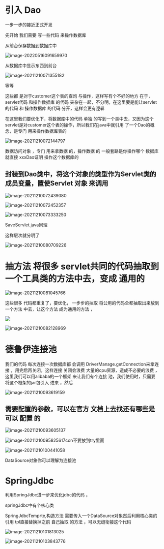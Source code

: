 # 引入 Dao

一步一步的接近正式开发

 先开始 我们需要 写一些代码 来操作数据库

从前台保存数据到数据库中

![image-20220516091659970](https://raw.githubusercontent.com/jinkex55/picture/master/images20220516091700.png)



从数据库中显示东西到前台 

![image-20211210071355182](https://raw.githubusercontent.com/Eat-garlic/picture/master/img/20240204155401.png)

等等



这些都 是对于customer这个表的查询 与操作，这样写有个不好的地方 在于，servlet代码 和操作数据库 的代码 夹杂在一起，不分明，在这里要是能让servlet的代码 和 操作数据库 的代码 分开，这样会更有逻辑

在这里我们要优化下，将数据库中的代码 单独 的写到一个类中去，又因为这个servlet是对customer这个表的操作，所以我们在java中就引用 了一个Dao的概念，是专门 用来操作数据库表的

![image-20211210072144797](https://raw.githubusercontent.com/Eat-garlic/picture/master/img/20240204155417.png)

数据访问对象 ，专门 用来拿数据 的，操作数据 的    一般套路是你操作哪个 数据库就直接 xxxDao证明 操作这个数据库的







## 封装到Dao类中，将这个对象的类型作为Servlet类的成员变量，置使Servlet 对象 来调用

![image-20211210072439080](https://raw.githubusercontent.com/Eat-garlic/picture/master/img/20240204155429.png)

![image-20211210072452357](https://raw.githubusercontent.com/Eat-garlic/picture/master/img/20240204155442.png)













![image-20211210073333250](https://raw.githubusercontent.com/Eat-garlic/picture/master/img/20240204155454.png)

SaveServlet.java同理 

这样层次就分明了

![image-20211210080709226](https://raw.githubusercontent.com/Eat-garlic/picture/master/img/20240204155508.png)



# 抽方法    将很多 servlet共同的代码抽取到一个工具类的方法中去，变成 通用的

![image-20211210081045766](https://raw.githubusercontent.com/Eat-garlic/picture/master/img/20240204155626.png)



这些很多 代码都重复了，要优化， 一步步的抽取 将公用的代码全都抽取出来放到一个方法 中去，让这个方法 成为通用的方法 ，

![](https://raw.githubusercontent.com/Eat-garlic/picture/master/img/20240204155652.png)



![image-20211210082128969](https://raw.githubusercontent.com/Eat-garlic/picture/master/img/20240204155706.png)





# 德鲁伊连接池

我们的代码 每次连接一次数据库都 会调用 DriverManage.getConnection来拿连接 ，用完后再关闭，这样连接 关闭会浪费 大量的cpu资源，造成不必要的浪费 ，这里我们可以用alibaba的一个框架 来让我们有个连接 池，我们使用时，只需要 将这个框架的jar包引入 进来 ，然后







![image-20211210093619159](https://raw.githubusercontent.com/Eat-garlic/picture/master/img/20240204155728.png)



## 需要配置的参数，可以在官方 文档上去找还有哪些是可以 配置 的

![image-20211210093605137](https://raw.githubusercontent.com/Eat-garlic/picture/master/img/20240204155739.png)









![image-20211210095825617](https://raw.githubusercontent.com/Eat-garlic/picture/master/img/20240204155752.png)con不要放到try里面

![image-20211210100441058](https://raw.githubusercontent.com/Eat-garlic/picture/master/img/20240204155821.png)

DataSource对象你可以理解为连接池  





# SpringJdbc

利用SpringJdbc进一步来优化jdbc的代码 ，

 

springJdbc中有个核心类

SpringJdbcTemprte,构造方法 需要传入一个DataSource对象然后利用核心类的引用 tpl直接替换掉之前 自己抽取 的方法 ，可以无缝衔接这个代码 

![image-20211210101813025](https://raw.githubusercontent.com/Eat-garlic/picture/master/img/20240204155834.png)

![image-20211210103843776](https://raw.githubusercontent.com/Eat-garlic/picture/master/img/20240204155846.png)

